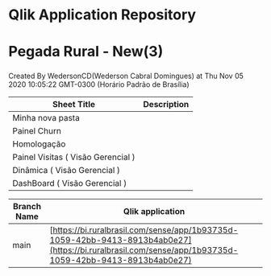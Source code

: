 # Qlik Application Repository 
# Pegada Rural - New(3)
### 
Created By WedersonCD(Wederson Cabral Domingues) at Thu Nov 05 2020 10:05:22 GMT-0300 (Horário Padrão de Brasília)




Sheet Title | Description
------------ | -------------
Minha nova pasta|
Painel Churn|
Homologação|
Painel Visitas ( Visão Gerencial )|
Dinâmica ( Visão Gerencial )|
DashBoard ( Visão Gerencial )|



Branch Name|Qlik application
---|---
main|[https://bi.ruralbrasil.com/sense/app/1b93735d-1059-42bb-9413-8913b4ab0e27](https://bi.ruralbrasil.com/sense/app/1b93735d-1059-42bb-9413-8913b4ab0e27)